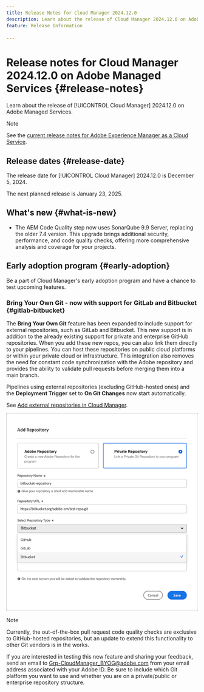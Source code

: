 ```yaml
---
title: Release Notes for Cloud Manager 2024.12.0
description: Learn about the release of Cloud Manager 2024.12.0 on Adobe Managed Services.
feature: Release Information

---
```

# Release notes for Cloud Manager 2024.12.0 on Adobe Managed Services {#release-notes}

<!-- RELEASE WIKI  https://wiki.corp.adobe.com/display/DMSArchitecture/Cloud+Manager+2024.12.0+Release -->

Learn about the release of [!UICONTROL Cloud Manager] 2024.12.0 on Adobe Managed Services.

>[!NOTE]
>
>See the [current release notes for Adobe Experience Manager as a Cloud Service](https://experienceleague.adobe.com/en/docs/experience-manager-cloud-service/content/release-notes/home).

## Release dates {#release-date}

<!-- SAVE FOR FUTURE POSSIBLE USE No notable bugs or features for the September release of Cloud Manager. -->

The release date for [!UICONTROL Cloud Manager] 2024.12.0 is December 5, 2024. 

The next planned release is January 23, 2025.

## What's new {#what-is-new}

* The AEM Code Quality step now uses SonarQube 9.9 Server, replacing the older 7.4 version. This upgrade brings additional security, performance, and code quality checks, offering more comprehensive analysis and coverage for your projects. <!-- CMGR-45683 -->

## Early adoption program {#early-adoption}

Be a part of Cloud Manager's early adoption program and have a chance to test upcoming features.

### Bring Your Own Git - now with support for GitLab and Bitbucket {#gitlab-bitbucket}

<!-- BOTH CS & AMS -->

The **Bring Your Own Git** feature has been expanded to include support for external repositories, such as GitLab and Bitbucket. This new support is in addition to the already existing support for private and enterprise GitHub repositories. When you add these new repos, you can also link them directly to your pipelines. You can host these repositories on public cloud platforms or within your private cloud or infrastructure. This integration also removes the need for constant code synchronization with the Adobe repository and provides the ability to validate pull requests before merging them into a main branch.

Pipelines using external repositories (excluding GitHub-hosted ones) and the **Deployment Trigger** set to **On Git Changes** now start automatically.

See [Add external repositories in Cloud Manager](/help/managing-code/external-repositories.md).

![Add Repository dialog box](/help/release-notes/assets/repositories-add-release-notes.png)

>[!NOTE]
>
>Currently, the out-of-the-box pull request code quality checks are exclusive to GitHub-hosted repositories, but an update to extend this functionality to other Git vendors is in the works.

If you are interested in testing this new feature and sharing your feedback, send an email to [Grp-CloudManager_BYOG@adobe.com](mailto:Grp-CloudManager_BYOG@adobe.com) from your email address associated with your Adobe ID. Be sure to include which Git platform you want to use and whether you are on a private/public or enterprise repository structure.


<!-- ## Bug fixes {#bug-fixes}

* A

Known Issues {#known-issues}

* A -->
